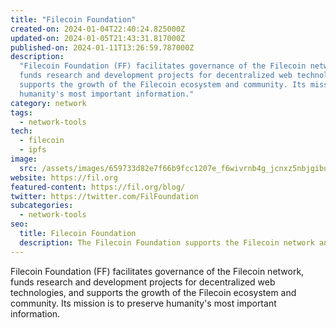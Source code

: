 ```yaml
---
title: "Filecoin Foundation"
created-on: 2024-01-04T22:40:24.825000Z
updated-on: 2024-01-05T21:43:31.817000Z
published-on: 2024-01-11T13:26:59.787000Z
description:
  "Filecoin Foundation (FF) facilitates governance of the Filecoin network,
  funds research and development projects for decentralized web technologies, and
  supports the growth of the Filecoin ecosystem and community. Its mission is to preserve
  humanity's most important information."
category: network
tags:
  - network-tools
tech:
  - filecoin
  - ipfs
image:
  src: /assets/images/659733d82e7f66b9fcc1207e_f6wivrnb4g_jcnxz5nbjgibuwdr2lejvhqh4hpyebuc.svg
website: https://fil.org
featured-content: https://fil.org/blog/
twitter: https://twitter.com/FilFoundation
subcategories:
  - network-tools
seo:
  title: Filecoin Foundation
  description: The Filecoin Foundation supports the Filecoin network and its ecosystem.
---
```


Filecoin Foundation (FF) facilitates governance of the Filecoin network, funds research and development projects for decentralized web technologies, and supports the growth of the Filecoin ecosystem and community. Its mission is to preserve humanity's most important information.
